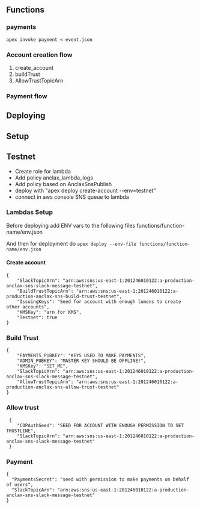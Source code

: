 ## Functions

### payments

```
apex invoke payment < event.json
```

### Account creation flow

1. create_account
2. buildTrust
3. AllowTrustTopicArn


### Payment flow

## Deploying


## Setup

## Testnet

- Create role for lambda
- Add policy anclax_lambda_logs
- Add policy based on AnclaxSnsPublish
- deploy with "apex deploy create-account --env=testnet"
- connect in aws console SNS queue to lambda


### Lambdas Setup

Before deploying add ENV vars to the following files functions/function-name/env.json

And then for deployment do `apex deploy --env-file functions/function-name/env.json`

#### Create account

```
{
    "SlackTopicArn": "arn:aws:sns:us-east-1:201246010122:a-production-anclax-sns-slack-message-testnet",
    "BuildTrustTopicArn": "arn:aws:sns:us-east-1:201246010122:a-production-anclax-sns-build-trust-testnet",
    "IssuingKeys": "Seed for account with enough lumens to create other accounts",
    "KMSKey": "arn for KMS",
    "Testnet": true
}
```
### Build Trust

```
{
    "PAYMENTS_PUBKEY": "KEYS USED TO MAKE PAYMENTS",
    "ADMIN_PUBKEY": "MASTER KEY SHOULD BE OFFLINE!",
    "KMSKey": "SET_ME",
    "SlackTopicArn": "arn:aws:sns:us-east-1:201246010122:a-production-anclax-sns-slack-message-testnet",
    "AllowTrustTopicArn": "arn:aws:sns:us-east-1:201246010122:a-production-anclax-sns-allow-trust-testnet"
}
```

### Allow trust

```
 {
    "COPAuthSeed": "SEED FOR ACCOUNT WITH ENOUGH PERMISSION TO SET TRUSTLINE",
    "SlackTopicArn": "arn:aws:sns:us-east-1:201246010122:a-production-anclax-sns-slack-message-testnet"
 }
```

### Payment

```
{
  "PaymentsSecret": "seed with permission to make payments on behalf of users",
  "SlackTopicArn": "arn:aws:sns:us-east-1:201246010122:a-production-anclax-sns-slack-message-testnet"
}
```